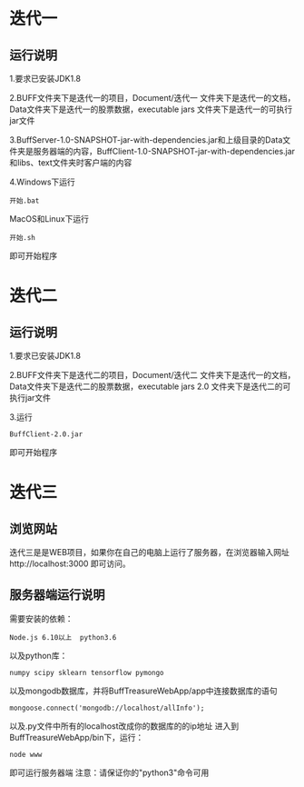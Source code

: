 # 迭代一
## 运行说明
1.要求已安装JDK1.8

2.BUFF文件夹下是迭代一的项目，Document/迭代一  文件夹下是迭代一的文档，Data文件夹下是迭代一的股票数据，executable jars  文件夹下是迭代一的可执行jar文件

3.BuffServer-1.0-SNAPSHOT-jar-with-dependencies.jar和上级目录的Data文件夹是服务器端的内容，BuffClient-1.0-SNAPSHOT-jar-with-dependencies.jar和libs、text文件夹时客户端的内容

4.Windows下运行

    开始.bat

MacOS和Linux下运行

    开始.sh

即可开始程序


# 迭代二
## 运行说明
1.要求已安装JDK1.8

2.BUFF文件夹下是迭代二的项目，Document/迭代二  文件夹下是迭代一的文档，Data文件夹下是迭代二的股票数据，executable jars 2.0  文件夹下是迭代二的可执行jar文件

3.运行

    BuffClient-2.0.jar

即可开始程序


#  迭代三
## 浏览网站
迭代三是是WEB项目，如果你在自己的电脑上运行了服务器，在浏览器输入网址http://localhost:3000 即可访问。

## 服务器端运行说明
需要安装的依赖：

    Node.js 6.10以上  python3.6  

以及python库：

    numpy scipy sklearn tensorflow pymongo

以及mongodb数据库，并将BuffTreasureWebApp/app中连接数据库的语句

    mongoose.connect('mongodb://localhost/allInfo');

以及.py文件中所有的localhost改成你的数据库的的ip地址
进入到BuffTreasureWebApp/bin下，运行：

    node www

即可运行服务器端
注意：请保证你的"python3"命令可用
